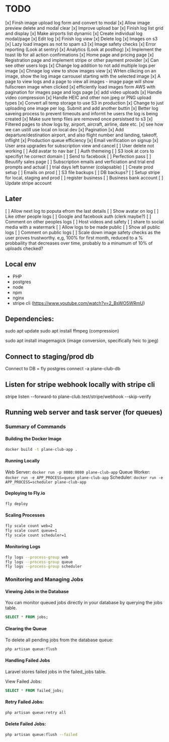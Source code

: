 # TODO

[x] Finsh image upload log form and convert to modal
[x] Allow image preview delete and modal clear
[x] Improve upload bar
[x] Finish log list grid and display
[x] Make airports list dynamic
[x] Create individual log modal/page
[x] Edit log
[x] Finish log view
[x] Delete log
[x] Images on s3
[x] Lazy load images as not to spam s3
[x] Image safety checks
[x] Error reporting (Look at sentry)
[x] Analytics (Look at posthog)
[x] Implement the toast lib for all action confirmations
[x] Home page and pricing page
[x] Registration page and implement stripe or other payment provider
[x] Can see other users logs
[x] Change log addition to not add multiple logs per image
[x] Chnage log view to show images view
[x] WHen clikcing on an image, show the log image carrousel starting with the selected image
[x] A page to view logs and a page to view all images - image page will show fullscreen image when clicked
[x] efficiently load images form AWS with pagination for images page and logs page
[x] add video uploads
[x] Handle video compression
[x] Handle HEIC and other non jpeg or PNG upload types
[x] Convert all temp storage to use S3 in production
[x] Change to just uploading one image per log. Submit and add another buttin
[x] Better log saveing process to prevent timeouts and informt he users the log is being created
[x] Make sure temp files are removed once persistsed to s3
[x] Filtered pages to show logs by, airport, aircraft, airline, date etc.
[x] see how we can ustill use local on local dev
[x] Pagination
[x] Add departure/destination airport, and also flight number and landing, takeoff, inflight 
[x] Production queue efficiency 
[x] Email verification on signup
[x] User area upgrades for subscription view and cancel
[ ] User delete not working
[ ] Add avatar to nav bar
[ ] Auth themeing
[ ] S3 look at cors to specifiyt he correct domain
[ ] Send to facebook
[ ] Perfection pass
[ ] Beuutify sales page
[ ] Subscription emails and verficiation and trial end prompts and actual
[ ] trial days left banner (colapsable)
[ ] Create prod setup
[ ] Emails on prod
[ ] S3 file backups
[ ] DB backups?
[ ] Setup stripe for local, staging and prod
[ ] register business
[ ] Business bank account
[ ] Update stripe account


## Later

[ ] Allow next log to poputa efrom the last details
[ ] Show avatar on log
[ ] Like other people logs
[ ] Google and facebook auth (clerk maybe?)
[ ] Comment on other peoples logs
[ ] Host videos and safety
[ ] share to social media with a watermark
[ ] Allow logs to be made public
[ ] Show all public logs
[ ] Comment on public logs
[ ] Scale down image safety checks as the user proves trustworthy. e,g, 100% for first month, reduced to a % probbaility that   decreases over time, probably to a minumum of 10% of uploads checked?


## Local env
- PHP
- postgres
- node
- npm
- nginx
- stripe cli (https://www.youtube.com/watch?v=2_BsWO5WRmU)

## Dependencies:

sudo apt update
sudo apt install ffmpeg (compression)

sudo apt install imagemagick (image conversion, specifically heic to jpeg)

## Connect to staging/prod db

Connect to DB = fly postgres connect -a plane-club-db

## Listen for stripe webhook locally with stripe cli

stripe listen --forward-to plane-club.test/stripe/webhook --skip-verify

## Running web server and task server (for queues)
### Summary of Commands

#### Building the Docker Image
```bash
docker build -t plane-club-app .
```

#### Running Locally
Web Server: `docker run -p 8080:8080 plane-club-app`
Queue Worker: `docker run -e APP_PROCESS=queue plane-club-app`
Scheduler: `docker run -e APP_PROCESS=scheduler plane-club-app`

#### Deploying to Fly.io
```bash
fly deploy
```

#### Scaling Processes
```bash
fly scale count web=2
fly scale count queue=1
fly scale count scheduler=1
```

#### Monitoring Logs
```bash
fly logs --process-group web
fly logs --process-group queue
fly logs --process-group scheduler
```

### Monitoring and Managing Jobs

#### Viewing Jobs in the Database
You can monitor queued jobs directly in your database by querying the jobs table.

```sql
SELECT * FROM jobs;
```

#### Clearing the Queue
To delete all pending jobs from the database queue:

```bash
php artisan queue:flush
```

#### Handling Failed Jobs
Laravel stores failed jobs in the failed_jobs table.

View Failed Jobs:

```sql
SELECT * FROM failed_jobs;
```

#### Retry Failed Jobs:

```bash
php artisan queue:retry all
```

#### Delete Failed Jobs:

```bash
php artisan queue:flush --failed
```

